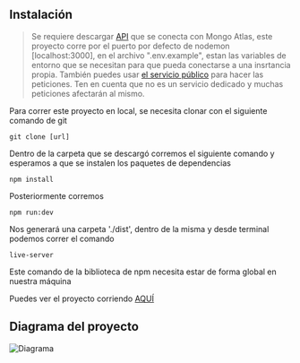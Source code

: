 ## Instalación

> Se requiere descargar [API](https://github.com/AngAven/api_sistema_de_evaluacion) que se conecta con Mongo Atlas,
> este proyecto corre por el puerto por defecto de nodemon [localhost:3000], en el archivo ".env.example", estan las
> variables de entorno que se necesitan para que pueda conectarse a una insrtancia propia. También puedes usar [el
> servicio público](https://app.apievaluacion.angelavendanocruz.com/api/questions) para hacer las peticiones. Ten en
> cuenta que no es un servicio dedicado y muchas peticiones afectarán al mismo.

Para correr este proyecto en local, se necesita clonar con el siguiente comando de git

`git clone [url]`

Dentro de la carpeta que se descargó corremos el siguiente comando y esperamos a que se instalen los paquetes de dependencias

`npm install`

Posteriormente corremos

`npm run:dev`

Nos generará una carpeta './dist', dentro de la misma y desde terminal podemos correr el comando

`live-server`

Este comando de la biblioteca de npm necesita estar de forma global en nuestra máquina

Puedes ver el proyecto corriendo [AQUÍ](https://angaven.github.io/proyecto-evaluacion-despliegue/)

## Diagrama del proyecto

![Diagrama](https://raw.githubusercontent.com/AngAven/frontend_sistema_de_evaluacion/main/src/assets/img/diagrama.png "Diagrama")
